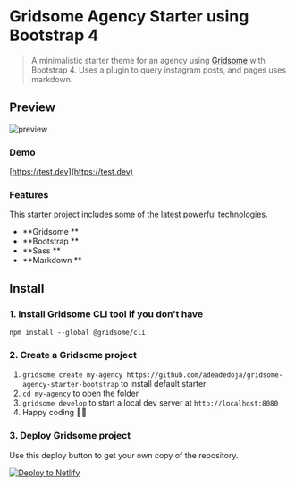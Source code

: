 # Gridsome Agency Starter using Bootstrap 4

> A minimalistic starter theme for an agency using [Gridsome]() with Bootstrap 4. Uses a plugin to query instagram posts, and pages uses markdown.

## Preview

![preview](https://pbs.twimg.com/media/EFP-n2pWkAEa3si?format=jpg&name=4096x4096)

### Demo

[https://test.dev](https://test.dev)

### Features

This starter project includes some of the latest powerful technologies.

*   **Gridsome ** 
*   **Bootstrap ** 
*   **Sass **
*   **Markdown ** 

## Install
### 1. Install Gridsome CLI tool if you don't have

`npm install --global @gridsome/cli`

### 2. Create a Gridsome project

1. `gridsome create my-agency https://github.com/adeadedoja/gridsome-agency-starter-bootstrap` to install default starter
2. `cd my-agency` to open the folder
3. `gridsome develop` to start a local dev server at `http://localhost:8080`
4. Happy coding 🎉🙌

<!-- Markdown snippet -->
### 3. Deploy Gridsome project
Use this deploy button to get your own copy of the repository.

[![Deploy to Netlify](https://www.netlify.com/img/deploy/button.svg)](https://app.netlify.com/start/deploy?repository=https://github.com/adeadedoja/gridsome-agency-starter-bootstrap)